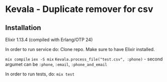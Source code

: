 # Kevala - Duplicate remover for csv

## Installation
Elixir 1.13.4 (compiled with Erlang/OTP 24)

In order to run service do:
Clone repo. Make sure to have Elixir installed.

`mix compile`
`iex -S mix`
`Kevala.process_file("test.csv", :phone)` - second argumet can be `:phone`, `:email`, `:phone_and_email`

In order to run tests, do:
`mix test`
